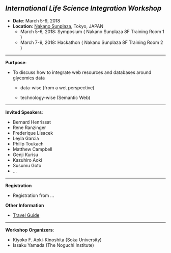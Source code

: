 

## *International Life Science Integration Workshop*    
* **Date**: March 5-9, 2018
* **Location**: <a href="https://www.sunplaza.jp/en/" target="_blank">Nakano Sunplaza</a>, Tokyo, JAPAN
  * March 5-6, 2018: Symposium ( Nakano Sunplaza 8F Training Room 1 )
  * March 7-9, 2018: Hackathon ( Nakano Sunplaza 8F Training Room 2 )
 
***    
**Purtpose**:

* To discuss how to integrate web resources and databases around glycomics data

  * data-wise (from a wet perspective)  

  * technology-wise (Semantic Web)  

***    

**Invited Speakers**:
*  Bernard Henrissat
*  Rene Ranzinger
*  Frederique Lisacek
*  Leyla Garcia
*  Philip Toukach
*  Matthew Campbell
*  Genji Kurisu 
*  Kazuhiro Aoki
*  Susumu Goto
* ...  

***    

**Registration**
 * Registration from ...

  
**Other Information**
* <a href="http://www.gotokyo.org/en/index.html" target="_blank">Travel Guide</a>
  
***
**Workshop Organizers**:
* Kiyoko F. Aoki-Kinoshita (Soka University)
* Issaku Yamada (The Noguchi Institute)
